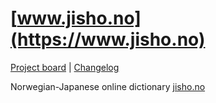 
# [www.jisho.no](https://www.jisho.no)

[Project board](https://github.com/orgs/jishono/projects/1) | [Changelog](https://github.com/jishono/jishono-felles/blob/master/CHANGELOG.md)

Norwegian-Japanese online dictionary [jisho.no](https://jisho.no)  